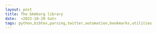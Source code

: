 ```yaml
---
layout: post
title: The bkmkorg library
date:  <2022-10-29 Sat>
tags: python,bibtex,parsing,twitter,automation,bookmarks,utilities
---
```



